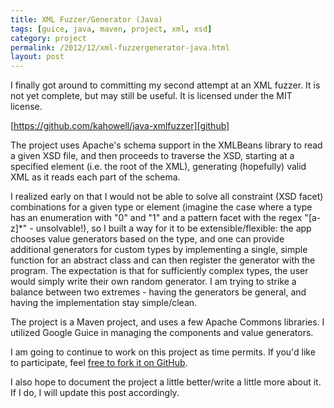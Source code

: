```yaml
---
title: XML Fuzzer/Generator (Java)
tags: [guice, java, maven, project, xml, xsd]
category: project
permalink: /2012/12/xml-fuzzergenerator-java.html
layout: post
---
```

I finally got around to committing my second attempt at an XML fuzzer. It is
not yet complete, but may still be useful. It is licensed under the MIT
license.

[https://github.com/kahowell/java-xmlfuzzer][github]

The project uses Apache's schema support in the XMLBeans library to read a
given XSD file, and then proceeds to traverse the XSD, starting at a specified
element (i.e. the root of the XML), generating (hopefully) valid XML as it
reads each part of the schema.

I realized early on that I would not be able to solve all constraint (XSD
facet) combinations for a given type or element (imagine the case where a type
has an enumeration with "0" and "1" and a pattern facet with the regex
"\[a-z\]\*" - unsolvable!), so I built a way for it to be extensible/flexible:
the app chooses value generators based on the type, and one can provide
additional generators for custom types by implementing a single, simple
function for an abstract class and can then register the generator with the
program. The expectation is that for sufficiently complex types, the user would
simply write their own random generator. I am trying to strike a balance
between two extremes - having the generators be general, and having the
implementation stay simple/clean.

The project is a Maven project, and uses a few Apache Commons libraries. I
utilized Google Guice in managing the components and value generators.

I am going to continue to work on this project as time permits. If you'd like
to participate, feel [free to fork it on GitHub][github].

I also hope to document the project a little better/write a little more about
it. If I do, I will update this post accordingly.

[github]: [https://github.com/kahowell/java-xmlfuzzer]
